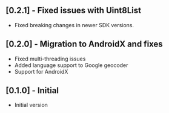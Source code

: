 ## [0.2.1] - Fixed issues with Uint8List

* Fixed breaking changes in newer SDK versions.

## [0.2.0] - Migration to AndroidX and fixes

* Fixed multi-threading issues
* Added language support to Google geocoder
* Support for AndroidX

## [0.1.0] - Initial

* Initial version
